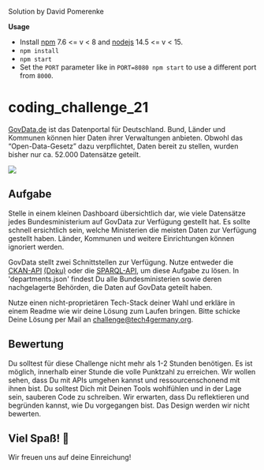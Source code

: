 Solution by David Pomerenke

__Usage__

- Install [npm](https://www.npmjs.com/) 7.6 <= v < 8 and [nodejs](https://nodejs.org/en/) 14.5 <= v < 15.
- `npm install`
- `npm start`
- Set the `PORT` parameter like in `PORT=8080 npm start` to use a different port from `8000`.

# coding_challenge_21

[GovData.de](https://www.govdata.de/) ist das Datenportal für Deutschland. Bund, Länder und Kommunen können hier Daten ihrer Verwaltungen anbieten. Obwohl das “Open-Data-Gesetz” dazu verpflichtet, Daten bereit zu stellen, wurden bisher nur ca. 52.000 Datensätze geteilt. 

![](https://www.govdata.de/o/govdatastyle-theme/images/datavisuals/connectionmap.jpg)

## Aufgabe
Stelle in einem kleinen Dashboard übersichtlich dar, wie viele Datensätze jedes Bundesministerium auf GovData zur Verfügung gestellt hat. Es sollte schnell ersichtlich sein, welche Ministerien die meisten Daten zur Verfügung gestellt haben. Länder, Kommunen und weitere Einrichtungen können ignoriert werden. 

GovData stellt zwei Schnittstellen zur Verfügung. Nutze entweder die [CKAN-API](https://www.govdata.de/ckan/api/3) [(Doku)](https://docs.ckan.org/en/2.8/api/) oder die [SPARQL-API](https://www.govdata.de/web/guest/sparql-assistent), um diese Aufgabe zu lösen. In 'departments.json' findest Du alle Bundesministerien sowie deren nachgelagerte Behörden, die Daten auf GovData geteilt haben. 

Nutze einen nicht-proprietären Tech-Stack deiner Wahl und erkläre in einem Readme wie wir deine Lösung zum Laufen bringen. Bitte schicke Deine Lösung per Mail an [challenge@tech4germany.org](mailto:challenge@tech4germany.org). 

## Bewertung
Du solltest für diese Challenge nicht mehr als 1-2 Stunden benötigen. Es ist möglich, innerhalb einer Stunde die volle Punktzahl zu erreichen.
Wir wollen sehen, dass Du mit APIs umgehen kannst und ressourcenschonend mit ihnen bist. Du solltest Dich mit Deinen Tools wohlfühlen und in der Lage sein, sauberen Code zu schreiben. Wir erwarten, dass Du reflektieren und begründen kannst, wie Du vorgegangen bist. Das Design werden wir nicht bewerten. 

## Viel Spaß! 🚀
Wir freuen uns auf deine Einreichung!
